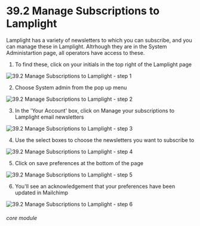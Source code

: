 # 39.2 Manage Subscriptions to Lamplight

Lamplight has a variety of newsletters to which you can subscribe, and you can manage these in Lamplight. Altrhough they are in the System Administartion page, all operators have access to these.

1. To find these, click on your initials in the top right of the Lamplight page

![39.2 Manage Subscriptions to Lamplight - step 1](39.2_Manage_Subscriptions_to_Lamplight_im_1.png)

2. Choose System admin from the pop up menu

![39.2 Manage Subscriptions to Lamplight - step 2](39.2_Manage_Subscriptions_to_Lamplight_im_2.png)

3. In the &#039;Your Account&#039; box, click on Manage your subscriptions to Lamplight email newsletters

![39.2 Manage Subscriptions to Lamplight - step 3](39.2_Manage_Subscriptions_to_Lamplight_im_3.png)

4. Use the select boxes to choose the newsletters you want to subscribe to

![39.2 Manage Subscriptions to Lamplight - step 4](39.2_Manage_Subscriptions_to_Lamplight_im_4.png)

5. Click on save preferences at the bottom of the page

![39.2 Manage Subscriptions to Lamplight - step 5](39.2_Manage_Subscriptions_to_Lamplight_im_5.png)

6. You&#039;ll see an acknowledgement that your preferences have been updated in Mailchimp

![39.2 Manage Subscriptions to Lamplight - step 6](39.2_Manage_Subscriptions_to_Lamplight_im_6.png)


###### core module
